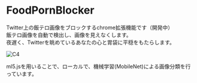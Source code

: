 # FoodPornBlocker
Twitter上の飯テロ画像をブロックするchrome拡張機能です（開発中）<br>
飯テロ画像を自動で検出し、画像を見えなくします。<br>
夜遅く、Twitterを眺めているあなたの心と胃袋に平穏をもたらします。

![C4](https://user-images.githubusercontent.com/40136659/81327973-169d5700-90d7-11ea-853d-61bf69e52ffe.png)

ml5.jsを用いることで、ローカルで、機械学習(MobileNet)による画像分類を行っています。
